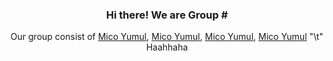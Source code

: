 <h3 align="center">
  Hi there! We are Group #
</h3>
<p align="center">
  Our group consist of 
    <a href="https://github.com/FriedCreature">Mico Yumul</a>,
    <a href="https://www.facebook.com/mico.h.yumul/">Mico Yumul</a>,
    <a href="https://www.facebook.com/mico.h.yumul/">Mico Yumul</a>,
    <a href="https://www.facebook.com/mico.h.yumul/">Mico Yumul</a>
  "\t" Haahhaha
</p>

